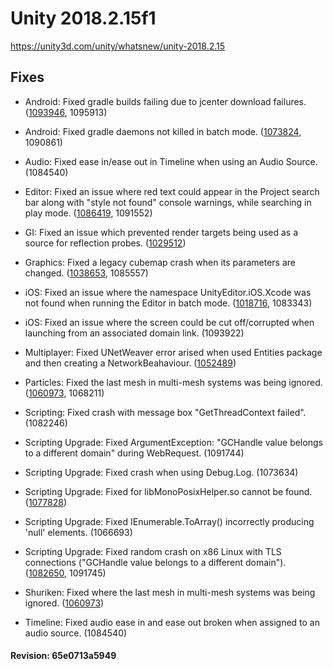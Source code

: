 # Unity 2018.2.15f1

https://unity3d.com/unity/whatsnew/unity-2018.2.15

## Fixes



*   Android: Fixed gradle builds failing due to jcenter download failures. ([1093946](https://issuetracker.unity3d.com/issues/gradle-build-fails-when-downloading-files-from-jcenter), 1095913)
    
*   Android: Fixed gradle daemons not killed in batch mode. ([1073824](https://issuetracker.unity3d.com/issues/android-the-java-dot-exe-process-that-executed-gradle-is-not-terminated-when-a-build-in-batch-mode-is-completed), 1090861)
    
*   Audio: Fixed ease in/ease out in Timeline when using an Audio Source. (1084540)
    
*   Editor: Fixed an issue where red text could appear in the Project search bar along with "style not found" console warnings, while searching in play mode. ([1086419](https://issuetracker.unity3d.com/issues/red-text-in-project-search-bar-when-searchingwhile-in-play-mode), 1091552)
    
*   GI: Fixed an issue which prevented render targets being used as a source for reflection probes. ([1029512](https://issuetracker.unity3d.com/issues/graphics-impossible-to-use-a-cube-render-texture-as-custom-reflection-probe))
    
*   Graphics: Fixed a legacy cubemap crash when its parameters are changed. ([1038653](https://issuetracker.unity3d.com/issues/legacy-cubemap-crashes-when-parameters-are-changed), 1085557)
    
*   iOS: Fixed an issue where the namespace UnityEditor.iOS.Xcode was not found when running the Editor in batch mode. ([1018716](https://issuetracker.unity3d.com/issues/unityeditor-dot-ios-dot-xcode-is-not-found-when-running-editor-in-batch-mode), 1083343)
    
*   iOS: Fixed an issue where the screen could be cut off/corrupted when launching from an associated domain link. (1093922)
    
*   Multiplayer: Fixed UNetWeaver error arised when used Entities package and then creating a NetworkBeahaviour. ([1052489](https://issuetracker.unity3d.com/issues/getting-unetweaver-errors-when-using-entities-and-creating-a-networkbehaviour))
    
*   Particles: Fixed the last mesh in multi-mesh systems was being ignored. ([1060973](https://issuetracker.unity3d.com/issues/particle-system-mesh-render-mode-incorrectly-randomize-multiple-meshes), 1068211)
    
*   Scripting: Fixed crash with message box "GetThreadContext failed". (1082246)
    
*   Scripting Upgrade: Fixed ArgumentException: "GCHandle value belongs to a different domain" during WebRequest. (1091744)
    
*   Scripting Upgrade: Fixed crash when using Debug.Log. (1073634)
    
*   Scripting Upgrade: Fixed for libMonoPosixHelper.so cannot be found. ([1077828](https://issuetracker.unity3d.com/issues/libmonoposixhelper-dot-so-cannot-be-found))
    
*   Scripting Upgrade: Fixed IEnumerable.ToArray() incorrectly producing 'null' elements. (1066693)
    
*   Scripting Upgrade: Fixed random crash on x86 Linux with TLS connections ("GCHandle value belongs to a different domain"). ([1082650](https://issuetracker.unity3d.com/issues/x86-linux-player-webrequest-returns-error-argumentexception-gchandle-value-belongs-to-a-different-domain), 1091745)
    
*   Shuriken: Fixed where the last mesh in multi-mesh systems was being ignored. ([1060973](https://issuetracker.unity3d.com/issues/particle-system-mesh-render-mode-incorrectly-randomize-multiple-meshes))
    
*   Timeline: Fixed audio ease in and ease out broken when assigned to an audio source. (1084540)
    

#### Revision: 65e0713a5949